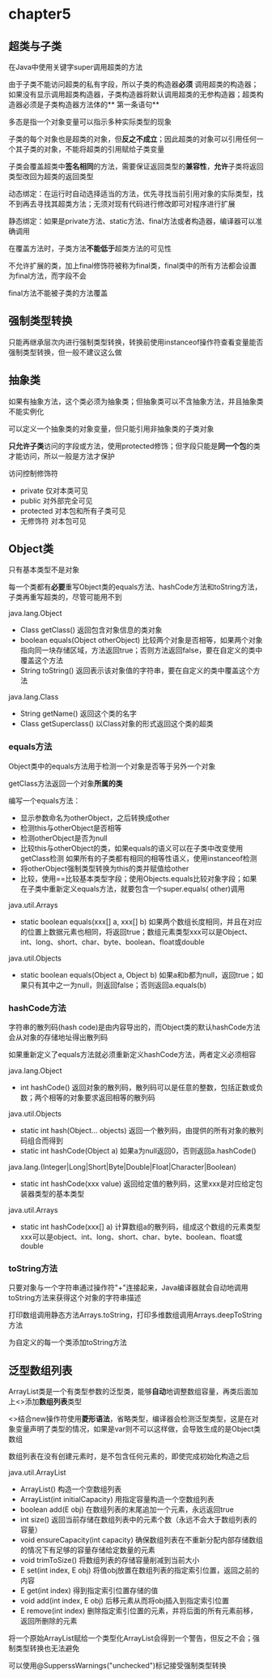 # chapter5

## 超类与子类

在Java中使用关键字super调用超类的方法

由于子类不能访问超类的私有字段，所以子类的构造器**必须**
调用超类的构造器；如果没有显示调用超类构造器，子类构造器将默认调用超类的无参构造器；超类构造器必须是子类构造器方法体的**
第一条语句**

多态是指一个对象变量可以指示多种实际类型的现象

子类的每个对象也是超类的对象，但**反之不成立**；因此超类的对象可以引用任何一个其子类的对象，不能将超类的引用赋给子类变量

子类会覆盖超类中**签名相同**的方法，需要保证返回类型的**兼容性**，**允许**子类将返回类型改回为超类的返回类型

动态绑定：在运行时自动选择适当的方法，优先寻找当前引用对象的实际类型，找不到再去寻找其超类方法；无须对现有代码进行修改即可对程序进行扩展

静态绑定：如果是private方法、static方法、final方法或者构造器，编译器可以准确调用

在覆盖方法时，子类方法**不能低于**超类方法的可见性

不允许扩展的类，加上final修饰符被称为final类，final类中的所有方法都会设置为final方法，而字段不会

final方法不能被子类的方法覆盖

## 强制类型转换

只能再继承层次内进行强制类型转换，转换前使用instanceof操作符查看变量能否强制类型转换，但一般不建议这么做

## 抽象类

如果有抽象方法，这个类必须为抽象类；但抽象类可以不含抽象方法，并且抽象类不能实例化

可以定义一个抽象类的对象变量，但只能引用非抽象类的子类对象

**只允许子类**访问的字段或方法，使用protected修饰；但字段只能是**同一个包**的类才能访问，所以一般是方法才保护

访问控制修饰符

- private 仅对本类可见
- public 对外部完全可见
- protected 对本包和所有子类可见
- 无修饰符 对本包可见

## Object类

只有基本类型不是对象

每一个类都有**必要**重写Object类的equals方法、hashCode方法和toString方法，子类再重写超类的，尽管可能用不到

java.lang.Object

- Class getClass() 返回包含对象信息的类对象
- boolean equals(Object otherObject)
  比较两个对象是否相等，如果两个对象指向同一块存储区域，方法返回true；否则方法返回false，要在自定义的类中覆盖这个方法
- String toString() 返回表示该对象值的字符串，要在自定义的类中覆盖这个方法

java.lang.Class

- String getName() 返回这个类的名字
- Class getSuperclass() 以Class对象的形式返回这个类的超类

### equals方法

Object类中的equals方法用于检测一个对象是否等于另外一个对象

getClass方法返回一个对象**所属的类**

编写一个equals方法：

- 显示参数命名为otherObject，之后转换成other
- 检测this与otherObject是否相等
- 检测otherObject是否为null
- 比较this与otherObject的类，如果equals的语义可以在子类中改变使用getClass检测
  如果所有的子类都有相同的相等性语义，使用instanceof检测
- 将otherObject强制类型转换为this的类并赋值给other
- 比较，使用==比较基本类型字段；使用Objects.equals比较对象字段；如果在子类中重新定义equals方法，就要包含一个super.equals(
  other)调用

java.util.Arrays

- static boolean equals(xxx[] a, xxx[] b)
  如果两个数组长度相同，并且在对应的位置上数据元素也相同，将返回true；数组元素类型xxx可以是Object、int、long、short、char、byte、boolean、float或double

java.util.Objects

- static boolean equals(Object a, Object b)
  如果a和b都为null，返回true；如果只有其中之一为null，则返回false；否则返回a.equals(b)

### hashCode方法

字符串的散列码(hash code)是由内容导出的，而Object类的默认hashCode方法会从对象的存储地址得出散列码

如果重新定义了equals方法就必须重新定义hashCode方法，两者定义必须相容

java.lang.Object

- int hashCode()
  返回对象的散列码，散列码可以是任意的整数，包括正数或负数；两个相等的对象要求返回相等的散列码

java.util.Objects

- static int hash(Object... objects) 返回一个散列码，由提供的所有对象的散列码组合而得到
- static int hashCode(Object a) 如果a为null返回0，否则返回a.hashCode()

java.lang.(Integer|Long|Short|Byte|Double|Float|Character|Boolean)

- static int hashCode(xxx value) 返回给定值的散列码，这里xxx是对应给定包装器类型的基本类型

java.util.Arrays

- static int hashCode(xxx[] a)
  计算数组a的散列码，组成这个数组的元素类型xxx可以是object、int、long、short、char、byte、boolean、float或double

### toString方法

只要对象与一个字符串通过操作符"+"连接起来，Java编译器就会自动地调用toString方法来获得这个对象的字符串描述

打印数组调用静态方法Arrays.toString，打印多维数组调用Arrays.deepToString方法

为自定义的每一个类添加toString方法

## 泛型数组列表

ArrayList类是一个有类型参数的泛型类，能够**自动**地调整数组容量，再类后面加上<>添加**数组列表**类型

<>结合new操作符使用**菱形语法**，省略类型，编译器会检测泛型类型，这是在对象变量声明了类型的情况，如果是var则不可以这样做，会导致生成的是Object类数组

数组列表在没有创建元素时，是不包含任何元素的，即使完成初始化构造之后

java.util.ArrayList<E>

- ArrayList<E>() 构造一个空数组列表
- ArrayList<E>(int initialCapacity) 用指定容量构造一个空数组列表
- boolean add(E obj) 在数组列表的末尾追加一个元素，永远返回true
- int size() 返回当前存储在数组列表中的元素个数（永远不会大于数组列表的容量）
- void ensureCapacity(int capacity)
  确保数组列表在不重新分配内部存储数组的情况下有足够的容量存储给定数量的元素
- void trimToSize() 将数组列表的存储容量削减到当前大小
- E set(int index, E obj) 将值obj放置在数组列表的指定索引位置，返回之前的内容
- E get(int index) 得到指定索引位置存储的值
- void add(int index, E obj) 后移元素从而将obj插入到指定索引位置
- E remove(int index) 删除指定索引位置的元素，并将后面的所有元素前移，返回所删除的元素

将一个原始ArrayList赋给一个类型化ArrayList会得到一个警告，但反之不会；强制类型转换也无法避免

可以使用@SupperssWarnings("unchecked")标记接受强制类型转换
